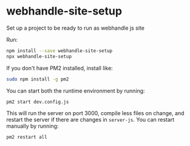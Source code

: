 # webhandle-site-setup
Set up a project to be ready to run as webhandle js site

Run:
```bash
npm install --save webhandle-site-setup
npx webhandle-site-setup
```

If you don't have PM2 installed, install like:
```bash
sudo npm install -g pm2
```

You can start both the runtime environment by running:
```
pm2 start dev.config.js
```
This will run the server on port 3000, compile less files on change, and restart the server if there are changes in `server-js`.
You can restart manually by running:
```bash
pm2 restart all
```
